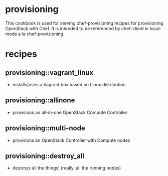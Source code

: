 # provisioning

This cookbook is used for serving chef-provisioning recipes for provisioning
OpenStack with Chef. It is intended to be referenced by chef-client in
local-mode a la chef-provisioning.

# recipes

## provisioning::vagrant_linux
* installs/uses a Vagrant box based on Linux distribution

## provisioning::allinone
* provisions an all-in-one OpenStack Compute Controller

## provisioning::multi-node
* provisions an OpenStack Controller with Compute nodes

## provisioning::destroy_all
* destroys all the things! (really, all the running nodes)
